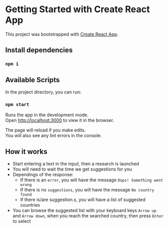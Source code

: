# Getting Started with Create React App

This project was bootstrapped with [Create React App](https://github.com/facebook/create-react-app).


## Install dependencies

### `npm i`

## Available Scripts

In the project directory, you can run:

### `npm start`

Runs the app in the development mode.\
Open [http://localhost:3000](http://localhost:3000) to view it in the browser.

The page will reload if you make edits.\
You will also see any lint errors in the console.

## How it works

- Start entering a text in the input, then a research is launched
- You will need to wait the time we get suggestions for you
- Dependings of the response:
  - If there is an `error`, you will have the message `Oops! Something went wrong`
  - If there is no `suggestions`, you will have the message `No country found`
  - If there is/are suggestion.s, you will have a list of suggested countries
- You can browse the suggested list with your keyboard keys `Arrow up` and `Arrow down`, when you reach the searched country, then press `Enter` to select

